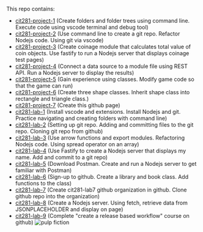 This repo contains:

- [cit281-project-1](https://srutherhub.github.io/cit281-project-1/) (Create folders and folder trees using command line. Execute code using vscode terminal and debug tool)
- [cit281-project-2](https://srutherhub.github.io/cit281-project-2/) (Use command line to create a git repo. Refactor Nodejs code. Using git via vscode)
- [cit281-project-3](https://srutherhub.github.io/cit281-project-3/) (Create coinage module that calculates total value of coin objects. Use fastify to run a Nodejs server that displays coinage test pages)
- [cit281-project-4](https://srutherhub.github.io/cit281-project-4/) (Connect a data source to a module file using REST API. Run a Nodejs server to display the results)
- [cit281-project-5](https://srutherhub.github.io/cit281-project-5/) (Gain experience using classes. Modify game code so that the game can run)
- [cit281-project-6](https://srutherhub.github.io/cit281-project-6/) (Create three shape classes. Inherit shape class into rectangle and triangle class.)
- [cit281-project-7](https://srutherhub.github.io/cit281-project-7/) (Create this github page)
- [cit281-lab-1](https://srutherhub.github.io/cit281-lab-1/) (Install vscode and extensions. Install Nodejs and git. Practice navigating and creating folders with command line)
- [cit281-lab-2](https://srutherhub.github.io/cit281-lab-2/) (Setting up git repo. Adding and committing files to the git repo. Cloning git repo from github)
- [cit281-lab-3](https://srutherhub.github.io/cit281-lab-3/) (Use arrow functions and export modules. Refactoring Nodejs code. Using spread operator on an array)
- [cit281-lab-4](https://srutherhub.github.io/cit281-lab-4/) (Use Fastify to create a Nodejs server that displays my name. Add and commit to a git repo)
- [cit281-lab-5](https://srutherhub.github.io/cit281-lab-5/) (Download Postman. Create and run a Nodejs server to get familiar with Postman)
- [cit281-lab-6](https://srutherhub.github.io/cit281-lab-6/) (Sign-up to github. Create a library and book class. Add functions to the class)
- [cit281-lab-7](https://srutherhub.github.io/cit281-lab-7/) (Create cit281-lab7 github organization in github. Clone github repo into the organization)
- [cit281-lab-8](https://srutherhub.github.io/cit281-lab-8/) (Create a Nodejs server. Using fetch, retrieve data from JSONPLACEHOLDER and display on page)
- [cit281-lab-9](https://srutherhub.github.io/cit281-lab-9/) (Complete "create a release based workflow" course on github)
![pulp fiction](assets/images/pulpfiction.jpg)
